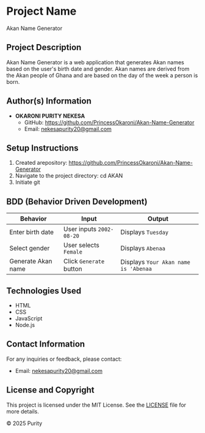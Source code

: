 # Project Name

Akan Name Generator

## Project Description

Akan Name Generator is a web application that generates Akan names based on the user's birth date and gender. Akan names are derived from the Akan people of Ghana and are based on the day of the week a person is born.

## Author(s) Information

- **OKARONI PURITY NEKESA**
  - GitHub: https://github.com/PrincessOkaroni/Akan-Name-Generator
  - Email: nekesapurity20@gmail.com

## Setup Instructions

1. Created arepository:
   https://github.com/PrincessOkaroni/Akan-Name-Generator
2. Navigate to the project directory:
   cd AKAN
3. Initiate git

## BDD (Behavior Driven Development)

| Behavior           | Input                    | Output                               |
| ------------------ | ------------------------ | ------------------------------------ |
| Enter birth date   | User inputs `2002-08-20` | Displays `Tuesday`                   |
| Select gender      | User selects `Female`    | Displays `Abenaa`                    |
| Generate Akan name | Click `Generate` button  | Displays `Your Akan name is 'Abenaa` |

## Technologies Used

- HTML
- CSS
- JavaScript
- Node.js

## Contact Information

For any inquiries or feedback, please contact:

- Email: nekesapurity20@gmail.com

## License and Copyright

This project is licensed under the MIT License. See the [LICENSE](LICENSE) file for more details.

&copy; 2025 Purity
